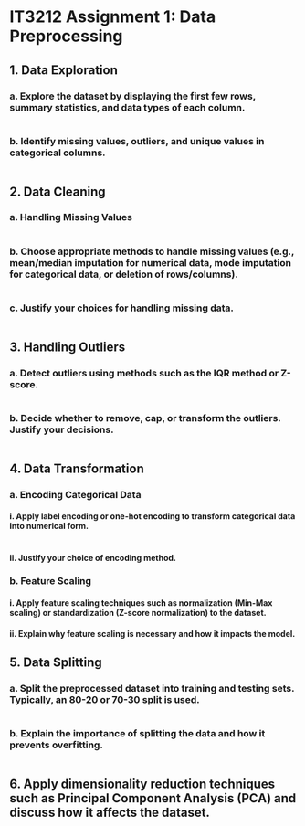 # IT3212 Assignment 1: Data Preprocessing

<!-- Create a table of contents here) -->

## 1. Data Exploration

### a. Explore the dataset by displaying the first few rows, summary statistics, and data types of each column.

```py
```

### b. Identify missing values, outliers, and unique values in categorical columns.

```py
```


## 2. Data Cleaning

### a. Handling Missing Values

```py
```

### b. Choose appropriate methods to handle missing values (e.g., mean/median imputation for numerical data, mode imputation for categorical data, or deletion of rows/columns).

```py
```

### c. Justify your choices for handling missing data.

```py
```


## 3. Handling Outliers

### a. Detect outliers using methods such as the IQR method or Z-score.

```py
```

### b. Decide whether to remove, cap, or transform the outliers. Justify your decisions.

```py
```


## 4. Data Transformation

### a. Encoding Categorical Data

#### i. Apply label encoding or one-hot encoding to transform categorical data into numerical form.

```py
```

#### ii. Justify your choice of encoding method.



### b. Feature Scaling

#### i. Apply feature scaling techniques such as normalization (Min-Max scaling) or standardization (Z-score normalization) to the dataset.



#### ii. Explain why feature scaling is necessary and how it impacts the model.



## 5. Data Splitting

### a. Split the preprocessed dataset into training and testing sets. Typically, an 80-20 or 70-30 split is used.

```py
```

### b. Explain the importance of splitting the data and how it prevents overfitting.

```py
```


## 6. Apply dimensionality reduction techniques such as Principal Component Analysis (PCA) and discuss how it affects the dataset.

```py
```